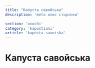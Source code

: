 ```yaml
---
title: "Капуста савойська"
description: 'meta опис сторінки'

section: 'ovochi'
category: 'kapustiani'
article: 'kapusta-savoiska'
---
```


# Капуста савойська